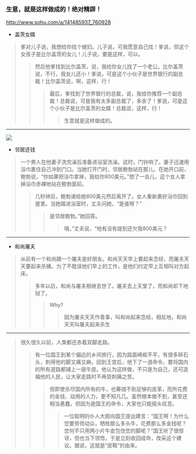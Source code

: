 ### 生意，就是这样做成的！绝对精辟！
http://www.sohu.com/a/141485937_760928
- 盖茨女婿
>爹对儿子说，我想给你找个媳妇。儿子说，可我愿意自己找！爹说，但这个女孩子是比尔盖茨的女儿！儿子说，要是这样，可以。
>>然后他爹找到比尔盖茨，说，我给你女儿找了一个老公。比尔盖茨说，不行，我女儿还小！爹说，可是这个小伙子是世界银行的副总裁！比尔盖茨说，啊，这样，行！
>>>最后，爹找到了世界银行的总裁，说，我给你推荐一个副总裁！总裁说，可是我有太多副总裁了，多余了！爹说，可是这个小伙子是比尔盖茨的女婿！总裁说，这样，行！
>>>>生意就是这样做成的。
---
![](http://img.mp.sohu.com/upload/20170518/fc72f2340d6347b8bc78383276658d2f_th.png)
- 邻居还钱
>一个男人在他妻子洗完澡后准备进浴室洗澡。这时，门铃响了。妻子迅速用浴巾裹住自己冲到门口。当她打开门时，邻居鲍勃站在那儿。在她开口前，鲍勃说，“你如果把浴巾拿掉，我给你800美元。”想了一会儿，这个女人拿掉浴巾赤裸地站在鲍勃面前。
>>几秒钟后，鲍勃递给她800美元然后离开了。女人重新裹好浴巾回到屋里。当她踏进浴室时，丈夫问她，“是谁呀？”
>>>是邻居鲍勃。”她回答。
>>>>哦，”丈夫说，“他有没有提到还欠我800美元？
---
- 和尚屠夫
>从前有一个和尚跟一个屠夫是好朋友。和尚天天早上要起来念经，而屠夫天天要起来杀猪。为了不耽误他们早上的工作，是他们约定早上互相叫对方起床。
>>多年以后，和尚与屠夫相继去世了。屠夫去上天堂了，而和尚却下地狱了。
>>>Why?
>>>>因为屠夫天天作善事，叫和尚起来念经，相反地，和尚天天叫屠夫起来杀生
---
>很久很久以前，人类都还赤着双脚走路。
>>有一位国王到某个偏远的乡间旅行，因为路面崎岖不平，有很多碎石头，刺得他的脚又痛又麻。回到王宫后，他下了一道命令，要将国内的所有道路都铺上一层牛皮。他认为这样做，不只是为自己，还可造福他的人民，让大家走路时不再受刺痛之苦。
>>>但即使杀尽国内所有的牛，也筹措不到足够的皮革，而所花费的金钱、动用的人力，更不知凡几。虽然根本做不到，甚至还相当愚蠢，但因为是国王的命令，大家也只能摇头叹息。
>>>>一位聪明的仆人大胆向国王提出建言：“国王啊！为什么您要劳师动众，牺牲那么多头牛，花费那么多金钱呢？您何不只用两小片牛皮包住您的脚呢？”国王听了很惊讶，但也当下领悟，于是立刻收回成命，改采这个建议。据说，这就是“皮鞋”的由来。